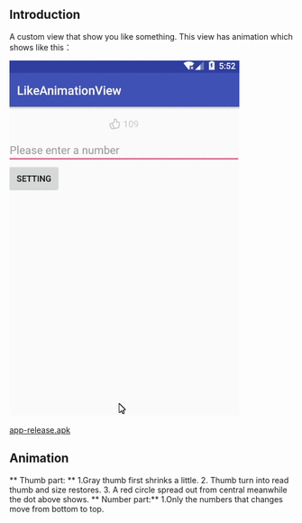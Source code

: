 ## Introduction

A custom view that show you like something. This view has animation which shows like this：

![Gif example](https://github.com/fredliao123/LikeAnimationView/blob/master/app-release/gif/2.gif)

[app-release.apk](https://github.com/fredliao123/LikeAnimationView/blob/master/app-release/app-release.apk)

## Animation
** Thumb part: **
1.Gray thumb first shrinks a little. 2. Thumb turn into read thumb and size restores. 3. A red circle spread out from central meanwhile the dot above shows.
** Number part:**
1.Only the numbers that changes move from bottom to top.


